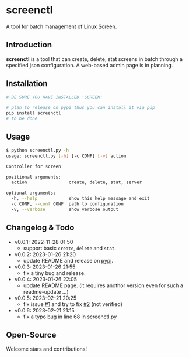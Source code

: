 # screenctl
A tool for batch management of Linux Screen.

## Introduction
**screenctl** is a tool that can create, delete, stat screens in batch through a specified json configuration. A web-based admin page is in planning.

## Installation

```bash
# BE SURE YOU HAVE INSTALLED 'SCREEN'

# plan to release on pypi thus you can install it via pip
pip install screenctl
# to be done
```

## Usage

```bash
$ python screenctl.py -h
usage: screenctl.py [-h] [-c CONF] [-v] action

Controller for screen

positional arguments:
  action                create, delete, stat, server

optional arguments:
  -h, --help            show this help message and exit
  -c CONF, --conf CONF  path to configuration
  -v, --verbose         show verbose output
```

## Changelog & Todo

- v0.0.1: 2022-11-28 01:50
    - support basic `create`, `delete` and `stat`.
- v0.0.2: 2023-01-26 21:20
    - update README and release on [pypi](https://pypi.org/project/screenctl/).
- v0.0.3: 2023-01-26 21:55
    - fix a tiny bug and release.  
- v0.0.4: 2023-01-26 22:05
    - update README page. (it requires anothor version even for such a readme-update ...)
- v0.0.5: 2023-02-21 20:25
    - fix issue [#1](https://github.com/QGrain/screenctl/issues/1) and try to fix [#2](https://github.com/QGrain/screenctl/issues/2) (not verified)
- v0.0.6: 2023-02-21 21:15
    - fix a typo bug in line 68 in screenctl.py

## Open-Source

Welcome stars and contributions!